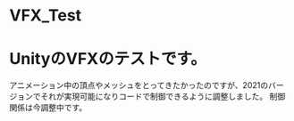# VFX_Test

# UnityのVFXのテストです。

アニメーション中の頂点やメッシュをとってきたかったのですが、2021のバージョンでそれが実現可能になりコードで制御できるように調整しました。
制御関係は今調整中です。
